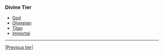 ### Divine Tier
- [God](./01-god.md)
- [Olympian](./02-olympian.md)
- [Titan](./03-titan.md)
- [Immortal](./04-immortal.md)

---

|[Previous tier](../mythic-tier/README.md)|

<!-- | [All Ranks](../README.md) | -->